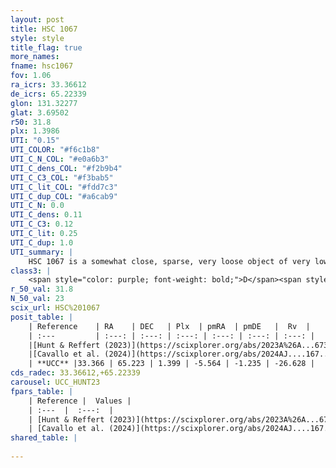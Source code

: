 ```yaml
---
layout: post
title: HSC 1067
style: style
title_flag: true
more_names: 
fname: hsc1067
fov: 1.06
ra_icrs: 33.36612
de_icrs: 65.22339
glon: 131.32277
glat: 3.69502
r50: 31.8
plx: 1.3986
UTI: "0.15"
UTI_COLOR: "#f6c1b8"
UTI_C_N_COL: "#e0a6b3"
UTI_C_dens_COL: "#f2b9b4"
UTI_C_C3_COL: "#f3bab5"
UTI_C_lit_COL: "#fdd7c3"
UTI_C_dup_COL: "#a6cab9"
UTI_C_N: 0.0
UTI_C_dens: 0.11
UTI_C_C3: 0.12
UTI_C_lit: 0.25
UTI_C_dup: 1.0
UTI_summary: |
    HSC 1067 is a somewhat close, sparse, very loose object of very low C3 quality. It was recently reported in the literature.<br><br><span style="color: #99180f; font-weight: bold;">Warning: </span>contains less than 25 stars with <i>P>0.5</i> estimated.
class3: |
    <span style="color: purple; font-weight: bold;">D</span><span style="color: red; font-weight: bold;">C</span>
r_50_val: 31.8
N_50_val: 23
scix_url: HSC%201067
posit_table: |
    | Reference    | RA    | DEC   | Plx  | pmRA  | pmDE   |  Rv  |
    | :---         | :---: | :---: | :---: | :---: | :---: | :---: |
    |[Hunt & Reffert (2023)](https://scixplorer.org/abs/2023A%26A...673A.114H) | 33.367 | 65.447 | 1.412 | -5.543 | -1.23 | -12.892 |
    |[Cavallo et al. (2024)](https://scixplorer.org/abs/2024AJ....167...12C) | 32.217 | 65.003 | 1.408 | -- | -- | -- |
    | **UCC** |33.366 | 65.223 | 1.399 | -5.564 | -1.235 | -26.628 | 
cds_radec: 33.36612,+65.22339
carousel: UCC_HUNT23
fpars_table: |
    | Reference |  Values |
    | :---  |  :---:  |
    | [Hunt & Reffert (2023)](https://scixplorer.org/abs/2023A%26A...673A.114H) | `AV50=1.357, diffAV50=0.923, MOD50=9.138, logAge50=8.342` |
    | [Cavallo et al. (2024)](https://scixplorer.org/abs/2024AJ....167...12C) | `AV50=0.74, dMod50=9.32, logAge50=8.22, [Fe/H]50=0.7` |
shared_table: |
    
---
```

